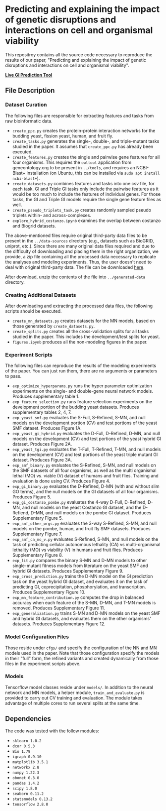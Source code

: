 # Predicting and explaining the impact of genetic disruptions and interactions on cell and organismal viability 

This repositroy contains all the source code necessary to reproduce the results of our paper, "Predicting and explaining the impact of genetic disruptions and interactions on cell and organismal viability".


[**Live GI Prediction Tool**](http://ssdd.kisr.edu.kw/gi_pred/search_gi)



## File Description

### Dataset Curation

The following files are responsible for extracting features and tasks from raw bioinformatic data.

- `create_ppc.py` creates the protein-protein interaction networks for the budding yeast, fission yeast, human, and fruit fly. 
- `create_tasks.py` generates the single-, double-, and triple-mutant tasks studied in the paper. It assumes that `create_ppc.py` has already been executed.
- `create_features.py` creates the single and pairwise gene features for all four organisms. This requires the `owltool` application from geneontology.org to be present in `../tools`, and requires an NCBI-Blast+ installation (on Ubuntu, this can be installed via `sudo apt install ncbi-blast+`).
- `create_datasets.py` combines features and tasks into one csv file, for each task. GI and Triple GI tasks only include the pairwise features as it would be too much to include the features of individual genes. For those tasks, the GI and Triple GI models require the single gene feature files as well.
- `create_pseudo_triplets_task.py` creates randomly sampled pseudo triplets within- and across-complexes.
- `explore_hybrid_costanzo.ipynb` examines the overlap between costanzo and Biogrid datasets.

The above-mentioned files require original third-party data files to be present in the `../data-sources` directory (e.g., datasets such as BioGRID, uniprot, etc.). Since there are many original data files required and due to the difficulty of downloading and placing them in the right organization, we provide, a zip file containing all the processed data necessary to replicate the analyses and modeling experiments. Thus, the user doesn't need to deal with original third-party data. The file can be downloaded [here](https://drive.google.com/file/d/1JYb_hAHBpBipF9ZgyDfvzZRwujrB42yU/view?usp=sharing).

After download, unzip the contents of the file into `../generated-data` directory.

### Creating Additional Datasets 

After downloading and extracting the processed data files, the following scripts should be executed.

- `create_mn_datasets.py` creates datasets for the MN models, based on those generated by `create_datasets.py`.
- `create_splits.py` creates all the cross-validation splits for all tasks studied in the paper. This includes the development/test splits for yeast.
- `figures.ipynb` produces all the non-modeling figures in the paper.

### Experiment Scripts

The following files can reproduce the results of the modeling experiments of the paper. You can just run them, there are no arguments or parameters to pass.

- `exp_optimize_hyperparams.py` runs the hyper parameter optimization experiments on the single- and double-gene neural network models. Produces supplementary table 1.
- `exp_feature_selection.py` runs feature selection experiments on the development portion of the budding yeast datasets. Produces supplementary tables 2, 4, 7.
- `exp_yeast_smf.py` evaluates the S-Full, S-Refined, S-MN, and null models on the development portion (CV) and test portions of the yeast SMF dataset. Produces Figure 1A.
- `exp_yeast_gi_hybrid.py` evaluates the D-Full, D-Refined, D-MN, and null models on the development (CV) and test portions of the yeast hybrid GI dataset. Produces Figure 2A.
- `exp_yeast_tgi.py` evaluates the T-Full, T-Refined, T-MN, and null models on the development (CV) and test portions of the yeast triple mutant GI dataset. Produces Figure 3A.
- `exp_smf_binary.py` evaluates the S-Refined, S-MN, and null models on the SMF datasets of all four organisms, as well as the multi organismal lethal (MO) vs. viable (V) dataset of humans and fruit flies. Training and evaluation is done using CV. Produces Figure 4.
- `exp_gi_binary.py` evaluates the D-Refined, D-MN (with and without slim GO terms), and the null models on the GI datasets of all four organisms. Produces Figure 5.
- `exp_gi_costanzo_pombe.py` evaluates the 4-way D-Full, D-Refined, D-MN, and null models on the yeast Costanzo GI dataset, and the D-Refiend, D-MN, and null models on the pombe GI dataset. Produces Supplementary Figure 5.
- `exp_smf_other_orgs.py` evaluates the 3-way S-Refined, S-MN, and null models on the pombe, human, and fruit fly SMF datasets. Produces Supplementary Figure 7.
- `exp_smf_ca_mo_v.py` evaluates S-Refined, S-MN, and null models on the task of predicting cellular autonomous lethality (CA) vs multi-organismal lethality (MO) vs viability (V) in humans and fruit flies. Produces  Supplementary Figure 8.
- `exp_lit.py` compares the binary S-MN and D-MN models to other single-mutant fitness models from literature on the yeast SMF and hybrid GI datasets. Produces Supplementary Figure 9.
- `exp_cross_prediction.py` trains the D-MN model on the GI prediction task on the yeast hybrid GI dataset, and evaluates it on the task of predicting GI, coprecipitation, phosphorylation, and transcription. Produces Supplementary Figure 10.
- `exp_mn_feature_contribution.py` computes the drop in balanced accuracy when each feature of the S-MN, D-MN, and T-MN models is removed. Produces Supplementary Figure 11.
- `exp_generalization.py` trains S-MN and D-MN models on the yeast SMF and hybrid GI datasets, and evaluates them on the other organisms' datasets. Produces Supplementary Figure 12.

### Model Configuration Files

Those reside under `cfgs/` and specify the configuration of the NN and MN models used in the paper. Note that those configuration specify the models in their "full" form, the refined variants and created dynamically from those files in the experiment scripts above.

### Models 

Tensorflow model classes reside under `models/`. In addition to the neural network and MN models, a helper module, `train_and_evaluate.py` is provided to carry out CV training and evaluation. The module takes advantage of multiple cores to run several splits at the same time.

## Dependencies

The code was tested with the follow modules:

- `sklearn 1.0.2`
- `dcor 0.5.3`
- `Bio 1.79`
- `igraph 0.9.10`
- `matplotlib 3.5.1`
- `networkx 2.8`
- `numpy 1.22.3`
- `obonet 0.3.0`
- `pandas 1.4.2`
- `scipy 1.8.0`
- `seaborn 0.11.2`
- `statsmodels 0.13.2`
- `tensorflow 2.8.0`
